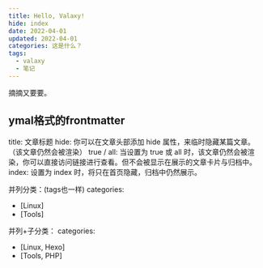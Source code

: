 ```yaml
---
title: Hello, Valaxy!
hide: index
date: 2022-04-01
updated: 2022-04-01
categories: 这是什么？
tags:
  - valaxy
  - 笔记
---
```

摘摘又要要。
<!-- more -->
## ymal格式的frontmatter

title: 文章标题
hide: 你可以在文章头部添加 hide 属性，来临时隐藏某篇文章。（该文章仍然会被渲染）
  true / all: 当设置为 true 或 all 时，该文章仍然会被渲染，你可以直接访问链接进行查看。但不会被显示在展示的文章卡片与归档中。
  index: 设置为 index 时，将只在首页隐藏，归档中仍然展示。

并列分类：(tags也一样)
categories:
- [Linux]
- [Tools]

并列+子分类：
categories:
- [Linux, Hexo]
- [Tools, PHP]